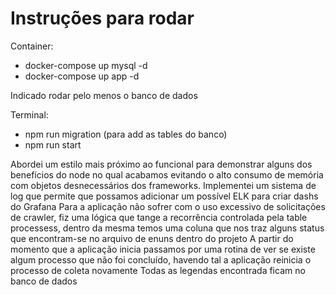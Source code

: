 # Instruções para rodar

Container:
- docker-compose up mysql -d
- docker-compose up app -d

Indicado rodar pelo menos o banco de dados

Terminal:
- npm run migration (para add as tables do banco)
- npm run start

Abordei um estilo mais próximo ao funcional para demonstrar alguns dos benefícios do node no qual acabamos evitando o alto consumo de memória com objetos desnecessários dos frameworks.
Implementei um sistema de log que permite que possamos adicionar um possível ELK para criar dashs do Grafana
Para a aplicação não sofrer com o uso excessivo de solicitações de crawler, fiz uma lógica que tange a recorrência controlada pela table processess, dentro da mesma temos uma coluna que nos traz alguns status que encontram-se no arquivo de enuns dentro do projeto
A partir do momento que a aplicação inicia passamos por uma rotina de ver se existe algum processo que não foi concluído, havendo tal a aplicação reinicia o processo de coleta novamente
Todas as legendas encontrada ficam no banco de dados
